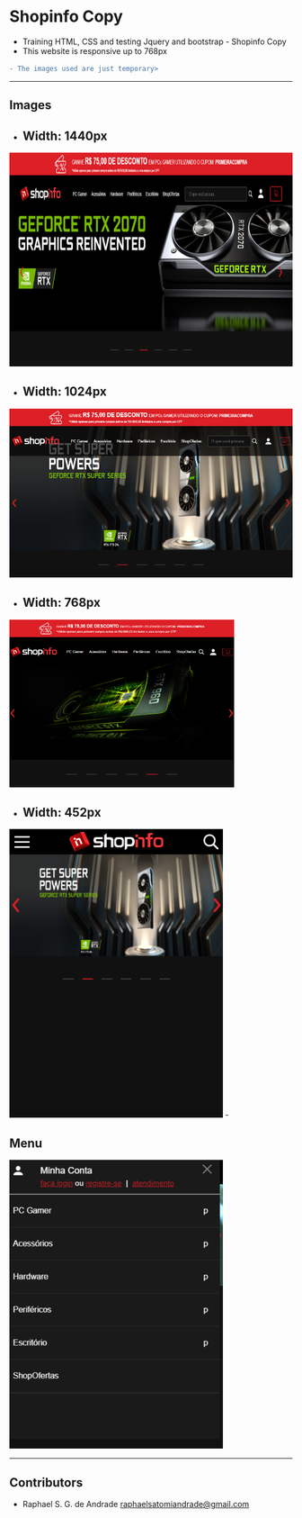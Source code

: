 # Shopinfo Copy


- Training HTML, CSS and testing Jquery and bootstrap - Shopinfo Copy
- This website is responsive up to 768px
```diff
- The images used are just temporary>
```
---
## Images
- <h2>Width: 1440px</h2>
 <img src="assets/images/site_1440.png" width="880" height="380"> <br/>
- <h2>Width: 1024px</h2>
 <img src="assets/images/site_1024.png" width="540" height="300"> <br/>
- <h2>Width: 768px</h2>
 <img src="assets/images/site_768.png" width="400" height="298"> <br/>
- <h2>Width: 452px</h2>
 <img src="assets/images/site_425.png" width="380" height="513">
- <h2>Menu</h2>
 <img src="assets/images/site_425_menu.png" width="380" height="513"> <br/>


---
## Contributors

- Raphael S. G. de Andrade <raphaelsatomiandrade@gmail.com>
